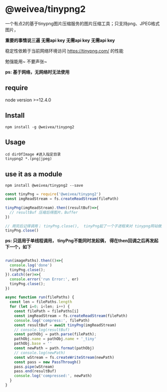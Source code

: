 # @weivea/tinypng2
一个有点2的基于tinypng图片压缩服务的图片压缩工具；只支持png、JPEG格式图片，

**重要的事情说三遍**
**无需api key**
**无需api key**
**无需api key**


稳定性依赖于当前网络环境访问 https://tinypng.com/ 的性能

勉强能用~ 不要声张~

**ps: 基于网络，无网络时无法使用**

## require

node version >=12.4.0

## Install

`npm install -g @weivea/tinypng2`

## Usage

```shell
cd dirOfImage #进入指定目录
tinypng2 *.(png|jpeg)
```

## use it as a module



`npm install @weivea/tinypng2 --save`

```javascript
const tinyPng = require('@weivea/tinypng2')
const imgReadStream = fs.createReadStream(filePath)

tinyPng(imgReadStream).then((resultBuf)=>{
  // resultBuf 压缩后得图片，Buffer
})

// 用完后记得调用； tinyPng.close(),  tinyPng起了一个子进程来对 tinypng网站做爬虫
tinyPng.close()
```

**ps: 只适用于单线程调用， tinyPng不能同时发起俩， 得在then回调之后再发起下一个，如下**

```javascript

run(imagePaths).then(()=>{
  console.log('done')
  tinyPng.close();
}).catch((er)=>{
  console.error('run Error:', er)
  tinyPng.close();
})

async function run(filePaths) {
  const len = filePaths.length
  for (let i=0; i<len; i++) {
    const filePath = filePaths[i]
    const imgReadStream = fs.createReadStream(filePath)
    console.log('compress:', filePath)
    const resultBuf = await tinyPng(imgReadStream)
    // console.log(resultBuf)
    const pathObj = path.parse(filePath);
    pathObj.name = pathObj.name + '_tiny'
    pathObj.base = ''
    const newPath = path.format(pathObj)
    // console.log(newPath)
    const wStream = fs.createWriteStream(newPath) 
    const pass = new PassThrough()
    pass.pipe(wStream)
    pass.end(resultBuf)
    console.log('compressed:', newPath)
  }
}
```
